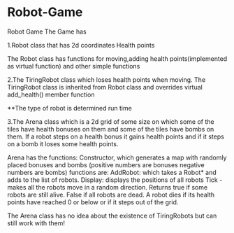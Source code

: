# Robot-Game
Robot Game
The Game has

 1.Robot class that has
   2d coordinates
   Health points

The Robot class has functions for 
  moving,adding health points(implemented as virtual function) and other simple functions 
  
2.The TiringRobot class which loses health points when moving. 
  The TiringRobot class is inherited from Robot class and  overrides virtual add_health() member function
  
**The type of robot is determined run time

3.The Arena class which is a 2d grid of some size on which some of the tiles have health bonuses on them and some of the tiles have 
  bombs on them. If a robot steps on a health bonus it gains health points and if it steps on a bomb it loses some health points.

Arena has the functions:
	Constructor, which generates a map with randomly placed bonuses and bombs (positive numbers are bonuses negative numbers are bombs)
  functions are:
	AddRobot: which takes a Robot* and adds to the list of robots.
	Display: displays the positions of all robots 
	Tick - makes all the robots move in a random direction. Returns true if some robots are still alive. 
  False if all robots are dead. A robot dies if its health points have reached 0 or below or if it steps out of the grid.

The Arena class has no idea about the existence of TiringRobots but can still work with them!
